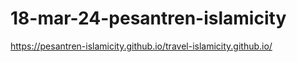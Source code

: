 ﻿# 18-mar-24-pesantren-islamicity


https://pesantren-islamicity.github.io/travel-islamicity.github.io/
